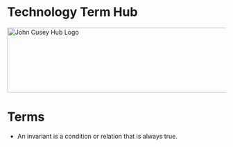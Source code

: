 # Technology Term Hub

<img src="https://github.com/johncuseyhub/GettingStarted/blob/main/HubBanner.png" alt="John Cusey Hub Logo" height="150" width="1000">

# Terms 
* An invariant is a condition or relation that is always true. 


